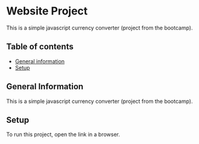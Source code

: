 # Website Project

This is a simple javascript currency converter (project from the bootcamp).

## Table of contents

- [General information](#general-information)
- [Setup](#setup)

## General Information

This is a simple javascript currency converter (project from the bootcamp).

## Setup

To run this project, open the link in a browser.
